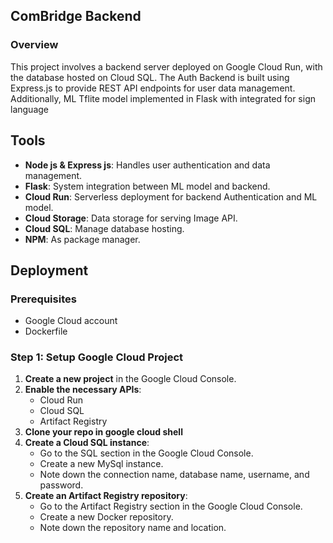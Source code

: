 ## ComBridge Backend

### Overview

This project involves a backend server deployed on Google Cloud Run, with the database hosted on Cloud SQL. The Auth Backend is built using Express.js to provide REST API endpoints for user data management. Additionally, ML Tflite model implemented in Flask with integrated for sign language 

## Tools

- **Node js & Express js**: Handles user authentication and data management.
- **Flask**: System integration between ML model and backend.
- **Cloud Run**: Serverless deployment for backend Authentication and ML model.
- **Cloud Storage**: Data storage for serving Image API.
- **Cloud SQL**: Manage database hosting.
- **NPM**: As package manager.

## Deployment

### Prerequisites
- Google Cloud account
- Dockerfile

### Step 1: Setup Google Cloud Project
1. **Create a new project** in the Google Cloud Console.
2. **Enable the necessary APIs**:
    - Cloud Run
    - Cloud SQL
    - Artifact Registry
3. **Clone your repo in google cloud shell**
4. **Create a Cloud SQL instance**:
    - Go to the SQL section in the Google Cloud Console.
    - Create a new MySql instance.
    - Note down the connection name, database name, username, and password.
5. **Create an Artifact Registry repository**:
    - Go to the Artifact Registry section in the Google Cloud Console.
    - Create a new Docker repository.
    - Note down the repository name and location.
